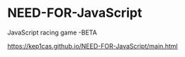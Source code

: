 # NEED-FOR-JavaScript
JavaScript racing game -BETA


https://kep1cas.github.io/NEED-FOR-JavaScript/main.html
